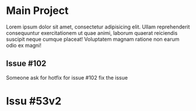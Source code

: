 # Main Project

Lorem ipsum dolor sit amet, consectetur adipisicing elit. Ullam reprehenderit consequuntur exercitationem ut quae animi, laborum quaerat reiciendis suscipit neque cumque placeat! Voluptatem magnam ratione non earum odio ex magni!

## Issue #102

Someone ask for hotfix for issue #102
fix the issue

# Issu #53v2
